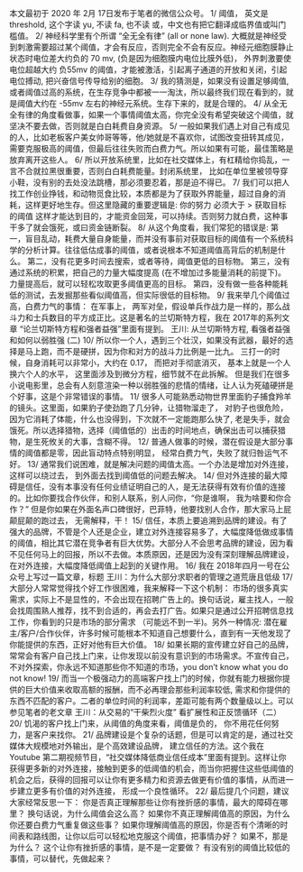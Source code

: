 本文最初于 2020 年 2月 17日发布于笔者的微信公众号。
1/ 阈值， 英文是 threshold, 这个字读 yu, 不读 fa, 也不读 或，中文也有把它翻译成临界值或叫门槛值。
2/ 神经科学里有个所谓 “全无全有律” (all or none law). 大概就是神经受到刺激需要超过某个阈值，才会有反应，否则完全不会有反应。神经元细胞膜静止状态时电位差大约负的 70 mv, (负是因为细胞膜内电位比膜外低)， 外界刺激要使电位超越大约 负55mv 的阈值，才能被激活，引起离子通道的开放和关闭，引起电位搏动, 把兴奋信号传导给别的细胞。
3/ 我的猜测是，如果没有设置足够阈值, 或者阈值过高的系统，在生存竞争中都被一一淘汰，所以最终我们现在看到的，就是阈值大约在 -55mv 左右的神经元系统。生存下来的，就是合理的。
4/ 从全无全有律的角度看做事，如果一个事情阈值太高，你完全没有希望突破这个阈值，就坚决不要去做，否则就是白白耗费自身资源。
5/ 一般如果我们遇上对自己有成见的人，比如老板客户美女帅哥等等，他/她就是不喜欢你，试图改变扭转其成见，需要克服极高的阈值，但最后往往失败而白费力气。所以如果有可能，最佳策略是放弃离开这些人。
6/ 所以开放系统里，比如在社交媒体上，有杠精给你捣乱，一言不合就拉黑很重要，否则白白耗费能量。封闭系统里， 比如在单位里被领导穿小鞋，没有别的去处没法跳槽，那必须要忍着，那是迫不得已。
7/ 我们可以把人找工作创业挣钱，和动物觅食比较，本质都是为了获取外界能量，超过自身的消耗，这样更好地生存。但这里隐藏的重要逻辑是:
你的努力 必须大于 > 获取目标的阈值
这样才能达到目的，才能资金回笼，可以持续。否则努力就白费，这种事干多了就会饿死，或曰资金链断裂。
8/ 从这个角度看，我们常犯的错误是:
第一，盲目乱动，耗费大量自身能量，而并没有事前对获取目标的阈值有一个系统科学的分析计算。往往低估成事的阈值，或者说根本不知道阈值高背后的机制是什么。
第二，没有花更多时间去搜索，或者等待，阈值更低的目标物。
第三，没有通过系统的积累，把自己的力量大幅度提高 (在不增加过多能量消耗的前提下)。力量提高后，就可以轻松攻取更多阈值更高的目标。
第四，没有做一些各种能耗低的测试，去发掘那些看似阈值高，但实际很低的目标物。
9/ 我来举几个阈值过高，白费力气的事情：
在军事上， 两军对垒，假设单兵作战力是一样的，那么战斗力和士兵数目的平方成正比。这是著名的兰切斯特方程，我在 2017年的系列文章 “论兰切斯特方程和强者益强”里面有提到。
王川: 从兰切斯特方程, 看强者益强和如何以弱胜强 (二)
10/ 所以你一个人，遇到三个壮汉，如果没有武器，最好的选择是马上跑，而不是硬拼，因为你和对方的战斗力比例是一比九。 三打一的时候，自身消耗可以非常小，大约在 0.17， 而把对手彻底消灭， 基本上就是一个人换六个人的水平， 这里面涉及到微分方程，细节就不在此拆解。 但是我们在很多小说电影里，总会有人刻意渲染一种以弱胜强的悲情的情绪，让人认为死磕硬拼是个好事，这是个非常错误的事情。
11/ 很多人可能熟悉动物世界里面豹子捕食羚羊的镜头。这里面，如果豹子使劲跑了几分钟，让猎物溜走了， 对豹子也很危险，因为它消耗了体能，什么也没得到，下次就不一定能跑那么快了, 老是失手，就会饿死。所以选择猎物，选择（阈值低的）出击的时间地点，确保出击可以捕获猎物，是生死攸关的大事，含糊不得。
12/ 普通人做事的时候，潜在假设是大部分事情的阈值都是零，因此盲动特点特别明显， 经常白费力气，失败了就归咎运气不好。
13/ 通常我们说困难，就是解决问题的阈值太高。一个办法是增加对外连接，这样可以绕过去， 到外面去找到阈值低的问题去解决。
14/ 但对外连接的最大障碍是信任，没有本事没有任何业绩证明自己的人，是无法获得有效有价值的连接的。比如你要找合作伙伴，和别人联系，别人问你，“你是谁啊， 我为啥要和你合作？” 但是你如果在外面名声口碑很好，巴菲特，他要找别人合作，那大家马上屁颠屁颠的跑过去， 无需解释，干！
15/ 信任，本质上要追溯到品牌的建设。有了强大的品牌，不管是个人还是企业，建立对外连接容易多了，大幅度降低做成事情的阈值，相比其它潜在竞争者有巨大优势。大部分人不会思考品牌的建设，因为看不见任何马上的回报，所以不去做。本质原因，还是因为没有深刻理解品牌建设，在对外连接，大幅度降低阈值上起到的关键作用。
16/ 我在 2018年四月一号在公众号上写过一篇文章，标题
王川：为什么大部分求职者的管理之道荒唐且低级
17/ 大部分人常常觉得找个好工作很困难，我来解释一下这个机制：
市场的很多真实需求，实际上不是显性的，不会出现在招聘广告上的。换句话说，雇主找人，一般会找周围熟人推荐，找不到合适的，再会去打广告。如果只是通过公开招聘信息找工作，你看到的只是市场的部分需求 （可能远不到一半)。另外一种情况: 潜在雇主/客户/合作伙伴，许多时候可能根本不知道自己想要什么，直到有一天他发现了你能提供的东西，正好对他有巨大价值。
18/ 如果长期的宣传建立好自己的品牌，常常会有客户自己找上门来，让你发现以前没有意识到的市场需求。不宣传自己，不对外探索，你永远不知道那些你不知道的市场，you don’t know what you do not know!
19/ 而当一个极强动力的高端客户找上门的时候，你就有能力根据你提供的巨大价值来收取高额的报酬，而不必再理会那些利润率较低, 需求和你提供的东西不匹配的客户。二者的单位时间的利润率，差距可能有两个数量级以上。可以参见笔者的老文章
王川：从交易的“干柴烈火度” 看扩展性和正反馈循环（二）
20/ 饥渴的客户找上门来，从阈值的角度来看，阈值是负的， 你不用花任何努力，是客户来找你。
21/ 品牌建设是个复杂的话题，但是可以肯定的是，通过社交媒体大规模地对外输出，是个高效建设品牌， 建立信任的方法。这个我在 Youtube 第二期视频节目，“社交媒体降低商业信任成本”里面有提到。这样让你获得更多新的对外连接，接触到更多的低阈值的机会，而当你把握住这些低阈值的机会之后，获得的回报可以让你有更多精力和资源去做更有价值的事情，从而进一步建立更多有价值的对外连接， 形成一个良性循环。
22/ 最后提几个问题，建议大家经常反思一下：
你是否真正理解那些让你有挫折感的事情，最大的障碍在哪里？
换句话说，为什么阈值会这么高？
如果你不真正理解阈值高的原因，为什么你还要白费力气重复做这些事？
如果你理解阈值高的原因，你是否有个清晰的时间表和路线图，让你以后可以轻松地克服这个阈值，把事情办好？
如果不，那是为什么？
这个让你有挫折感的事情，是不是一定要做？
有没有别的阈值比较低的事情，可以替代，先做起来？
